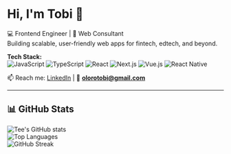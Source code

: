 # Hi, I'm Tobi 👋

💻 Frontend Engineer | 🚀 Web Consultant  
Building scalable, user-friendly web apps for fintech, edtech, and beyond.  

**Tech Stack:**  
![JavaScript](https://img.shields.io/badge/-JavaScript-333?style=flat&logo=javascript) 
![TypeScript](https://img.shields.io/badge/-TypeScript-333?style=flat&logo=typescript) 
![React](https://img.shields.io/badge/-React-333?style=flat&logo=react) 
![Next.js](https://img.shields.io/badge/-Next.js-333?style=flat&logo=next.js) 
![Vue.js](https://img.shields.io/badge/-Vue.js-333?style=flat&logo=vue.js) 
![React Native](https://img.shields.io/badge/-React%20Native-333?style=flat&logo=react)  

📫 Reach me: [LinkedIn](www.linkedin.com/in/oluwatobi-oloro-gmnse-429624170) | 📧 **olorotobi@gmail.com**

---

## 📊 GitHub Stats
![Tee's GitHub stats](https://github-readme-stats.vercel.app/api?username=Tobiwealth&show_icons=true&theme=radical)  
![Top Languages](https://github-readme-stats.vercel.app/api/top-langs/?username=Tobiwealth&layout=compact&theme=radical)  
![GitHub Streak](https://github-readme-streak-stats.herokuapp.com/?user=Tobiwealth&theme=radical)

